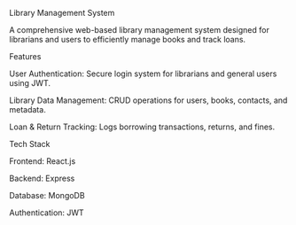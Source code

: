 Library Management System

A comprehensive web-based library management system designed for librarians and users to efficiently manage books and track loans.

Features

User Authentication: Secure login system for librarians and general users using JWT.

Library Data Management: CRUD operations for users, books, contacts, and metadata.

Loan & Return Tracking: Logs borrowing transactions, returns, and fines.

Tech Stack

Frontend: React.js

Backend: Express

Database: MongoDB

Authentication: JWT
